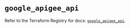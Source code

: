 # `google_apigee_api`

Refer to the Terraform Registry for docs: [`google_apigee_api`](https://registry.terraform.io/providers/hashicorp/google/6.46.0/docs/resources/apigee_api).
